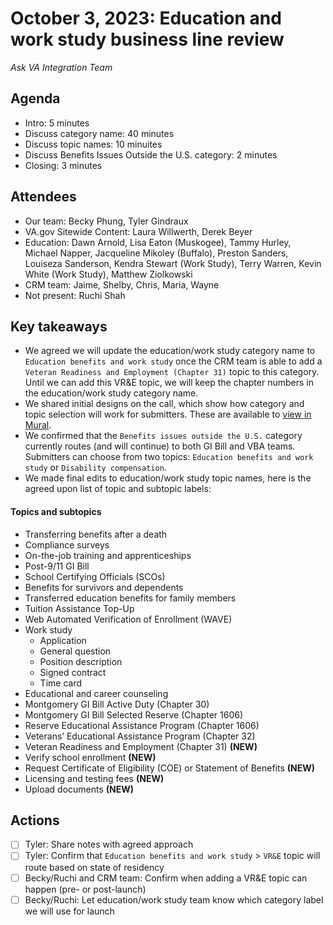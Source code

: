 # October 3, 2023: Education and work study business line review

*Ask VA Integration Team*

## Agenda

- Intro: 5 minutes
- Discuss category name: 40 minutes
- Discuss topic names: 10 minuites
- Discuss Benefits Issues Outside the U.S. category: 2 minutes
- Closing: 3 minutes

## Attendees

- Our team: Becky Phung, Tyler Gindraux
- VA.gov Sitewide Content: Laura Willwerth, Derek Beyer
- Education: Dawn Arnold, Lisa Eaton (Muskogee), Tammy Hurley, Michael Napper, Jacqueline Mikoley (Buffalo), Preston Sanders, Louiseza Sanderson, Kendra Stewart (Work Study), Terry Warren, Kevin White (Work Study), Matthew Ziolkowski
- CRM team: Jaime, Shelby, Chris, Maria, Wayne
- Not present: Ruchi Shah

## Key takeaways

- We agreed we will update the education/work study category name to `Education benefits and work study` once the CRM team is able to add a `Veteran Readiness and Employment (Chapter 31)` topic to this category. Until we can add this VR&E topic, we will keep the chapter numbers in the education/work study category name.
- We shared initial designs on the call, which show how category and topic selection will work for submitters. These are available to [view in Mural](https://app.mural.co/t/departmentofveteransaffairs9999/m/departmentofveteransaffairs9999/1696283344891/247fee28f23a57d499875d68e21598f8b422590d?sender=u65f0a75fc7c68f2a5a2a9545). 
- We confirmed that the `Benefits issues outside the U.S.` category currently routes (and will continue) to both GI Bill and VBA teams. Submitters can choose from two topics: `Education benefits and work study` or `Disability compensation`. 
- We made final edits to education/work study topic names, here is the agreed upon list of topic and subtopic labels:

#### Topics and subtopics

- Transferring benefits after a death
- Compliance surveys
- On-the-job training and apprenticeships
- Post-9/11 GI Bill
- School Certifying Officials (SCOs)
- Benefits for survivors and dependents
- Transferred education benefits for family members
- Tuition Assistance Top-Up
- Web Automated Verification of Enrollment (WAVE)
- Work study
  - Application
  - General question
  - Position description
  - Signed contract
  - Time card 
- Educational and career counseling
- Montgomery GI Bill Active Duty (Chapter 30)
- Montgomery GI Bill Selected Reserve (Chapter 1606)
- Reserve Educational Assistance Program (Chapter 1606)
- Veterans’ Educational Assistance Program (Chapter 32)
- Veteran Readiness and Employment (Chapter 31) **(NEW)**
- Verify school enrollment **(NEW)**
- Request Certificate of Eligibility (COE) or Statement of Benefits **(NEW)**
- Licensing and testing fees **(NEW)**
- Upload documents **(NEW)**

## Actions

- [ ] Tyler: Share notes with agreed approach
- [ ] Tyler: Confirm that `Education benefits and work study` > `VR&E` topic will route based on state of residency
- [ ] Becky/Ruchi and CRM team: Confirm when adding a VR&E topic can happen (pre- or post-launch)
- [ ] Becky/Ruchi: Let education/work study team know which category label we will use for launch
